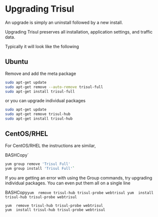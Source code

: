 # Upgrading Trisul

An upgrade is simply an uninstall followed by a new install.

Upgrading Trisul preserves all installation, application settings, and traffic data.

Typically it will look like the following

## Ubuntu

Remove and add the meta package

```bash
sudo apt-get update 
sudo apt-get remove --auto-remove trisul-full
sudo apt-get install trisul-full
```

or you can upgrade individual packages

```bash
sudo apt-get update 
sudo apt-get remove trisul-hub 
sudo apt-get install trisul-hub
```

## CentOS/RHEL

For CentOS/RHEL the instructions are similar,

 BASHCopy`

```bash
yum group remove 'Trisul Full'
yum group install 'Trisul Full'`
```

If you are getting an error with using the Group commands, try upgrading individual packages. You can even put them all on a single line

 BASHCopy`yum  remove trisul-hub trisul-probe webtrisul yum  install trisul-hub trisul-probe webtrisul`

```bash
yum  remove trisul-hub trisul-probe webtrisul
yum  install trisul-hub trisul-probe webtrisul
```


